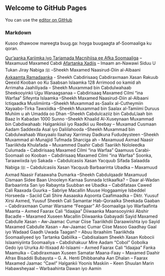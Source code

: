 ## Welcome to GitHub Pages

You can use the [editor on GitHub](https://github.com/hoyga/hoyga.github.io/edit/master/README.md)
### Markdown

Kusoo dhawoow mareegta buug.ga: hoyga buugaagta af-Soomaaliga ku qoran.

[Qur’aanka Kariimka iyo Tarjamada Macnihiisa ee Afka Soomaaliga](http://buug.ga/quraanka-kariimka-iyo-tarjamada-macnihiisa-ee-afka-soomaaliga/) – Maxamuud Maxamed Cabdi
[Afartanka Xadiis](http://buug.ga/afartanka-xadiis/) – Imaam an-Nawawi
Siduu U Tukan Jiray Nabiga ﷺ –Sheekh Maxamed Naasirud-Diin al-Albaani
[Axkaamta Ramadaanka](http://buug.ga/axkaamta-ramadaanka) - Sheekh Cabdirisaaq Cabdiraxmaan Xasan Rakuub
Qeexid Kooban oo Ku Saabsan Islaamka
128 Arrimood oo kamid ah Arrimaha Jaahiliyada – Sheekh Muxammad bin Cabdulwahaab
Sheekooyinkii Ugu Wanaagsanaa – Cabdirisaaq Maxamed Cilmi “ina Warfaa”
Sifeynta Islaamka –Sheekh Maxamed Naasirud-Diin al-Albaani
Ictiqaadka Muslimiinta –Sheekh Muxammad as-Saalix al-Cutheymiin
Xayaabo-Tirka Tawxiidka –Sheekh Muxammad bin Saalax al-Tamiimi
Duruus Muhiim u ah Umadda oo Dhan –Sheekh Cabdulcaziiz bin CabduLlaah bin Baaz
In Kabadan 1000 Sunno –Sheekh Khaalid Al-Xuseynaan
Muxammad bin Cabdiwahaab: Halgankiisii iyo Raadkii uu Reebay – Muxamad Cusmaan Aadam
Saddexda Asal iyo Daliilahooda –Sheekh Muxammad bin Cabdulwahaab
Waxyaalo Ilaahay Xarrimay Dadkuna Fududeysteen –Sheekh Muxammad al-Munajjid
Tufmada Sharciga ah – Maxamuud Axmad Naasir
Taariikhda Khulafada – Muxammed Daahir Cabdi
Taariikh Nololeedka Culumada – Cabdirisaaq Maxamed Cilmi “ina Warfaa”
Qaamuus Carabi-Soomaali oo Kooban – Cabdirisaaq Maxamed Cilmi “ina Warfaa”
Soonka, Taraawiixda iyo Sakada – Cabdulcasiis Xasan Yacquub
Sifada Salaadda Nabiga ﷺ – Cabdulcasiis Xasan Yacquub
Barbaarinta Ubadka – Maxamuud Axmad Naasir
Fataawaha Dumarka –Sheekh Cabdulqaadir Maxamuud Cismaan
Sidee Baan Unooleyn Karnaa Sunnada Ictikaafka? – Daar al-Wadan
Barbaarinta San iyo Rabaynta Suubban ee Ubadka – Cabdifataax Cawed Cali
Raaxada Guurka – Sabriye Macallin Muuse
Hoggaamiye Isbeddel Horseeda – Saciid Cali Shire
Aasaaska Aqoonta Caafimaadka – Dktr. Yuusuf Xirsi Axmed, Yuusuf Sheekh Cali Samantar
Hab-Qoraalka Sheekada Gaaban – Cabdiraxmaan Cumar Warsame “Feegaar”
Af-Soomaaliga iyo Warfaafinta Maanta – Axmed Faarax Cali “Idaajaa”
Diiwaanka Maansooyinkii Abshir Bacadle – Maxamed Xuseen Macallin
Diiwaanka Gabayadii Sayid Maxamed Cabdulle Xasan – Aw-Jaamac Cumar Ciise
Taariikhdii Daraawiishta iyo Sayid Maxamed Cabdulle Xasan – Aw-Jaamac Cumar Ciise
Masoo Gaadhay Gaal iyo Wadaad Gaadh Uwada Taagan? – Abuu Ibraahiim
Taariikhda Soomaaliyeed iyo Tartanka Qabiilka – Cabdisalaam Sheekh Xasan
Kobocii Islaamiyiinta Soomaaliya – Cabdishakuur Mire Aadam “Cobol”
Gobolka Gedo iyo Ururka Al-Itixaad Al-Islaami – Axmed Faarax Cali “Idaajaa”
Fanka Maamulka – Cabdiraxmaan Xuseen Samatar
Maana-Faay – Maxamed Daahir Afrax
Bisaddii Bubaysta – G. A. Henti
Dhibbanaha Aan Dhalan – Faarax Maxamed Jaamac “Cawl”
Halgankii Yoonis Maskiin – Keen Shuulan
Marin Habawsheyaal – Warbaahinta Dawan iyo Aamin
